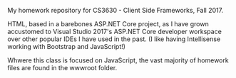 My homework repository for CS3630 - Client Side Frameworks, Fall 2017.

HTML, based in a barebones ASP.NET Core project, as I have grown accustomed to Visual Studio 2017's ASP.NET Core developer workspace over other popular IDEs I have used in the past. 
(I like having Intellisense working with Bootstrap and JavaScript!)

Whwere this class is focused on JavaScript, the vast majority of homework files are found in the wwwroot folder.
